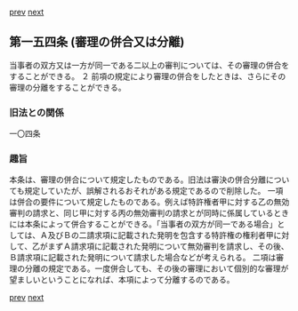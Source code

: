 [prev](/specific\markdowns\特許法\217_Mp-Ch_6-At_153.md)
[next](/specific\markdowns\特許法\219_Mp-Ch_6-At_155.md)
## 第一五四条 (審理の併合又は分離)
当事者の双方又は一方が同一である二以上の審判については、その審理の併合をすることができる。
２ 前項の規定により審理の併合をしたときは、さらにその審理の分離をすることができる。

### 旧法との関係
一〇四条

### 趣旨
本条は、審理の併合について規定したものである。旧法は審決の併合分離についても規定していたが、誤解されるおそれがある規定であるので削除した。
一項は併合の要件について規定したものである。例えば特許権者甲に対する乙の無効審判の請求と、同じ甲に対する丙の無効審判の請求とが同時に係属しているときには本条によって併合することができる。「当事者の双方が同一である場合」としては、Ａ及びＢの二請求項に記載された発明を包含する特許権の権利者甲に対して、乙がまずＡ請求項に記載された発明について無効審判を請求し、その後、Ｂ請求項に記載された発明について請求した場合などが考えられる。
二項は審理の分離の規定である。一度併合しても、その後の審理において個別的な審理が望ましいということになれば、本項によって分離するのである。

[prev](/specific\markdowns\特許法\217_Mp-Ch_6-At_153.md)
[next](/specific\markdowns\特許法\219_Mp-Ch_6-At_155.md)